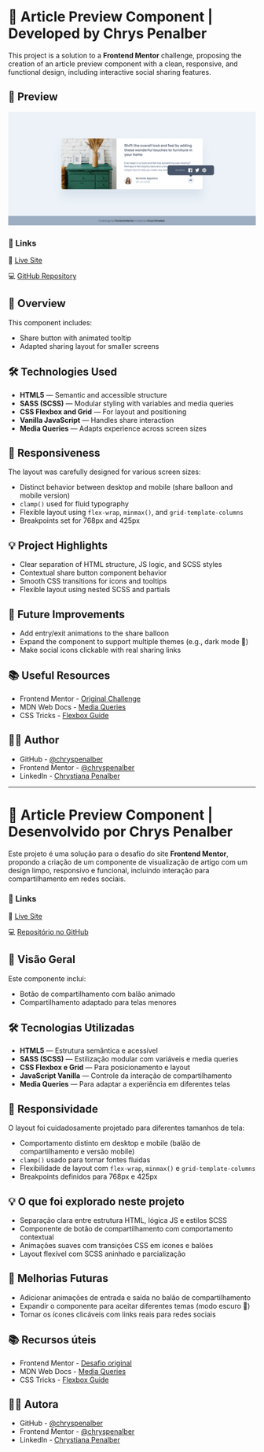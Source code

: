 # 💫 Article Preview Component | Developed by Chrys Penalber

This project is a solution to a **Frontend Mentor** challenge, proposing the creation of an article preview component with a clean, responsive, and functional design, including interactive social sharing features.

## 📸 Preview

![Article Preview Component Screenshot](./assets/images/screenshot.png)


### 🔗 Links
🔴 [Live Site](https://chryspenalber.github.io/01-article-preview-component-master/)

💻 [GitHub Repository](https://github.com/chryspenalber/01-article-preview-component-master)



## 📐 Overview

This component includes:

* Share button with animated tooltip
* Adapted sharing layout for smaller screens

## 🛠️ Technologies Used

* **HTML5** — Semantic and accessible structure
* **SASS (SCSS)** — Modular styling with variables and media queries
* **CSS Flexbox and Grid** — For layout and positioning
* **Vanilla JavaScript** — Handles share interaction
* **Media Queries** — Adapts experience across screen sizes

## 📲 Responsiveness

The layout was carefully designed for various screen sizes:

* Distinct behavior between desktop and mobile (share balloon and mobile version)
* `clamp()` used for fluid typography
* Flexible layout using `flex-wrap`, `minmax()`, and `grid-template-columns`
* Breakpoints set for 768px and 425px

## 💡 Project Highlights

* Clear separation of HTML structure, JS logic, and SCSS styles
* Contextual share button component behavior
* Smooth CSS transitions for icons and tooltips
* Flexible layout using nested SCSS and partials

## 🧠 Future Improvements

* Add entry/exit animations to the share balloon
* Expand the component to support multiple themes (e.g., dark mode 🌙)
* Make social icons clickable with real sharing links

## 📚 Useful Resources

* Frontend Mentor - [Original Challenge](https://www.frontendmentor.io/challenges/article-preview-component-dYBN_pYFT)
* MDN Web Docs - [Media Queries](https://developer.mozilla.org/en-US/docs/Web/CSS/Media_Queries)
* CSS Tricks - [Flexbox Guide](https://css-tricks.com/snippets/css/a-guide-to-flexbox/)

## 👩‍💻 Author

* GitHub - [@chryspenalber](https://github.com/chryspenalber)
* Frontend Mentor - [@chryspenalber](https://www.frontendmentor.io/profile/chryspenalber)
* LinkedIn - [Chrystiana Penalber](https://www.linkedin.com/in/chrystiana-penalber/)


---

# 💫 Article Preview Component | Desenvolvido por Chrys Penalber

Este projeto é uma solução para o desafio do site **Frontend Mentor**, propondo a criação de um componente de visualização de artigo com um design limpo, responsivo e funcional, incluindo interação para compartilhamento em redes sociais.


### 🔗 Links
🔴 [Live Site](https://chryspenalber.github.io/01-article-preview-component-master/)

💻 [Repositório no GitHub](https://github.com/chryspenalber/01-article-preview-component-master)

## 📐 Visão Geral

Este componente inclui:

* Botão de compartilhamento com balão animado
* Compartilhamento adaptado para telas menores

## 🛠️ Tecnologias Utilizadas

* **HTML5** — Estrutura semântica e acessível
* **SASS (SCSS)** — Estilização modular com variáveis e media queries
* **CSS Flexbox e Grid** — Para posicionamento e layout
* **JavaScript Vanilla** — Controle da interação de compartilhamento
* **Media Queries** — Para adaptar a experiência em diferentes telas

## 📲 Responsividade

O layout foi cuidadosamente projetado para diferentes tamanhos de tela:

* Comportamento distinto em desktop e mobile (balão de compartilhamento e versão mobile)
* `clamp()` usado para tornar fontes fluidas
* Flexibilidade de layout com `flex-wrap`, `minmax()` e `grid-template-columns`
* Breakpoints definidos para 768px e 425px

## 💡 O que foi explorado neste projeto

* Separação clara entre estrutura HTML, lógica JS e estilos SCSS
* Componente de botão de compartilhamento com comportamento contextual
* Animações suaves com transições CSS em ícones e balões
* Layout flexível com SCSS aninhado e parcialização

## 🧠 Melhorias Futuras

* Adicionar animações de entrada e saída no balão de compartilhamento
* Expandir o componente para aceitar diferentes temas (modo escuro 🌙)
* Tornar os ícones clicáveis com links reais para redes sociais

## 📚 Recursos úteis

* Frontend Mentor - [Desafio original](https://www.frontendmentor.io/challenges/article-preview-component-dYBN_pYFT)
* MDN Web Docs - [Media Queries](https://developer.mozilla.org/pt-BR/docs/Web/CSS/Media_Queries)
* CSS Tricks - [Flexbox Guide](https://css-tricks.com/snippets/css/a-guide-to-flexbox/)

## 👩‍💻 Autora

* GitHub - [@chryspenalber](https://github.com/chryspenalber)
* Frontend Mentor - [@chryspenalber](https://www.frontendmentor.io/profile/chryspenalber)
* LinkedIn - [Chrystiana Penalber](https://www.linkedin.com/in/chrystiana-penalber/)
